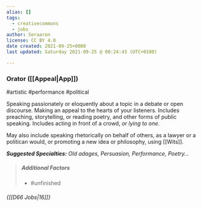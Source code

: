 ```yaml
---
alias: []
tags:
  - creativecommons
  - jobs
author: Seraaron
license: CC BY 4.0
date created: 2021-09-25+0000
last updated: Saturday 2021-09-25 @ 00:24:43 (UTC+0100)

---
```


### Orator ([[Appeal|App]])

#artistic #performance #political 

Speaking passionately or eloquently about a topic in a debate or open discourse. Making an appeal to the hearts of your listeners. Includes preaching, storytelling, or reading poetry, and other forms of public speaking. Includes acting in front of a crowd, *or lying to one*.

May also include speaking rhetorically on behalf of others, as a lawyer or a politican would, or promoting a new idea or philosophy, using [[Wits]].

_**Suggested Specialties:** Old adages, Persuasion, Performance, Poetry…_

> ##### Additional Factors
>
> -   #unfinished

###### {[[D66 Jobs|16]]}
